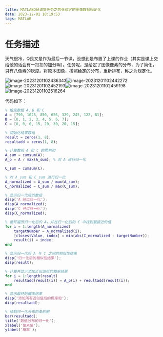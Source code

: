 ```yaml
---
title: MATLABQ艮课堂任务之两张给定的图像数据规定化
date: 2023-12-01 10:19:53
tags: MATLAB
---
```


# 任务描述

天气很冷，Q艮又是作为最后一节课，没想到是布置了上课的作业（其实是课上交给他的话会有一扣扣的加分啊）。任务呢，是给定了图像像素的分布，为了简化，只有八像素的灰度。将原本图像，按照给定的分布，重新排布，称之为规定化。

![image-20231201102436343](../images/image-20231201102436343.png)![image-20231201102442272](../images/image-20231201102442272.png)![image-20231201102452193](../images/image-20231201102452193.png)![image-20231201102459198](../images/image-20231201102459198.png)![image-20231201102516264](../images/image-20231201102516264.png)

代码如下：

```matlab
% 给定数组 A、B 和 C
A = [790, 1023, 850, 656, 329, 245, 122, 81];
B = [0, 1, 2, 3, 4, 5, 6, 7];
C = [0, 0, 0, 15, 20, 30, 20, 15];

% 初始化结果数组
result = zeros(1, 8);
resultadd = zeros(1, 8);

% 计算数组 A 和 C 的累积和
A_sum = cumsum(A);
A_p = A / max(A_sum); % 对 A 进行归一化

C_sum = cumsum(C);

% 对 A_sum 和 C_sum 进行归一化
A_normalized = A_sum / max(A_sum);
C_normalized = C_sum / max(C_sum);

% 显示归一化后的数组
disp('A 经过归一化');
disp(A_normalized);
disp('C 经过归一化');
disp(C_normalized);

% 循环遍历归一化后的 A，并在归一化后的 C 中找到最接近的值
for i = 1:length(A_normalized)
    targetNumber = A_normalized(i);
    [closestValue, index] = min(abs(C_normalized - targetNumber));
    result(i) = index;
end

% 显示归一化后 A 与 C 之间的相似性结果
disp('归一化后的相似性结果');
disp(result);

% 计算并显示添加近似值后的概率结果
for i = 1:length(result)
    resultadd(result(i)) = A_p(i) + resultadd(result(i));
end

% 显示最终的概率结果
disp('添加所有近似值后的概率和');
disp(resultadd);

% 绘制归一化分布的条形图
bar(resultadd);
title('数值分布的归一化');
xlabel('像素值');
ylabel('概率');

```

